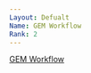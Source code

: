 ```yaml
---
Layout: Defualt
Name: GEM Workflow
Rank: 2
--- 
```

[GEM Workflow](https://github.com/large-scale-gxe-methods/gem-workflow-noMKL) 
